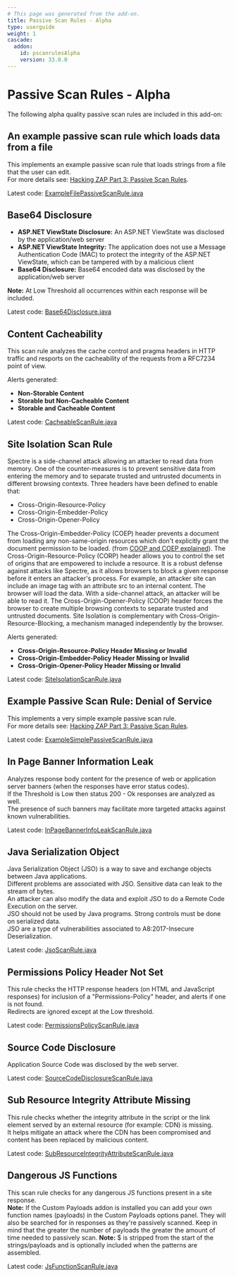 ```yaml
---
# This page was generated from the add-on.
title: Passive Scan Rules - Alpha
type: userguide
weight: 1
cascade:
  addon:
    id: pscanrulesAlpha
    version: 33.0.0
---
```


# Passive Scan Rules - Alpha

The following alpha quality passive scan rules are included in this add-on:

## An example passive scan rule which loads data from a file

This implements an example passive scan rule that loads strings from a file that the user can edit.  
For more details see: [Hacking ZAP Part 3: Passive Scan Rules](/blog/2014-04-03-hacking-zap-3-passive-scan-rules/).

Latest code: [ExampleFilePassiveScanRule.java](https://github.com/zaproxy/zap-extensions/blob/main/addOns/pscanrulesAlpha/src/main/java/org/zaproxy/zap/extension/pscanrulesAlpha/ExampleFilePassiveScanRule.java)

## Base64 Disclosure

- **ASP.NET ViewState Disclosure:** An ASP.NET ViewState was disclosed by the application/web server
- **ASP.NET ViewState Integrity:** The application does not use a Message Authentication Code (MAC) to protect the integrity of the ASP.NET ViewState, which can be tampered with by a malicious client
- **Base64 Disclosure:** Base64 encoded data was disclosed by the application/web server

**Note:** At Low Threshold all occurrences within each response will be included.

Latest code: [Base64Disclosure.java](https://github.com/zaproxy/zap-extensions/blob/main/addOns/pscanrulesAlpha/src/main/java/org/zaproxy/zap/extension/pscanrulesAlpha/Base64Disclosure.java)

## Content Cacheability

This scan rule analyzes the cache control and pragma headers in HTTP traffic and resports on the cacheability of the requests from a RFC7234 point of view.

Alerts generated:

- **Non-Storable Content**
- **Storable but Non-Cacheable Content**
- **Storable and Cacheable Content**

Latest code: [CacheableScanRule.java](https://github.com/zaproxy/zap-extensions/blob/main/addOns/pscanrulesAlpha/src/main/java/org/zaproxy/zap/extension/pscanrulesAlpha/CacheableScanRule.java)

## Site Isolation Scan Rule

Spectre is a side-channel attack allowing an attacker to read data from memory. One of the counter-measures is to prevent sensitive data from entering the memory and to separate trusted and untrusted documents in different browsing contexts. Three headers have been defined to enable that:

- Cross-Origin-Resource-Policy
- Cross-Origin-Embedder-Policy
- Cross-Origin-Opener-Policy

The Cross-Origin-Embedder-Policy (COEP) header prevents a document from loading any non-same-origin resources which don't explicitly grant the document permission to be loaded. (from [COOP and COEP explained](https://docs.google.com/document/d/1zDlfvfTJ_9e8Jdc8ehuV4zMEu9ySMCiTGMS9y0GU92k/edit)). The Cross-Origin-Resource-Policy (CORP) header allows you to control the set of origins that are empowered to include a resource. It is a robust defense against attacks like Spectre, as it allows browsers to block a given response before it enters an attacker's process.
For example, an attacker site can include an image tag with an attribute src to an internal content. The browser will load the data. With a side-channel attack, an attacker will be able to read it. The Cross-Origin-Opener-Policy (COOP) header forces the browser to create multiple browsing contexts to separate trusted and untrusted documents. Site Isolation is complementary with Cross-Origin-Resource-Blocking, a mechanism managed independently by the browser.

Alerts generated:

- **Cross-Origin-Resource-Policy Header Missing or Invalid**
- **Cross-Origin-Embedder-Policy Header Missing or Invalid**
- **Cross-Origin-Opener-Policy Header Missing or Invalid**

Latest code: [SiteIsolationScanRule.java](https://github.com/zaproxy/zap-extensions/blob/main/addOns/pscanrulesAlpha/src/main/java/org/zaproxy/zap/extension/pscanrulesAlpha/SiteIsolationScanRule.java)

## Example Passive Scan Rule: Denial of Service

This implements a very simple example passive scan rule.  
For more details see: [Hacking ZAP Part 3: Passive Scan Rules](/blog/2014-04-03-hacking-zap-3-passive-scan-rules/).

Latest code: [ExampleSimplePassiveScanRule.java](https://github.com/zaproxy/zap-extensions/blob/main/addOns/pscanrulesAlpha/src/main/java/org/zaproxy/zap/extension/pscanrulesAlpha/ExampleSimplePassiveScanRule.java)

## In Page Banner Information Leak

Analyzes response body content for the presence of web or application server banners (when the responses have error status codes).  
If the Threshold is Low then status 200 - Ok responses are analyzed as well.  
The presence of such banners may facilitate more targeted attacks against known vulnerabilities.

Latest code: [InPageBannerInfoLeakScanRule.java](https://github.com/zaproxy/zap-extensions/blob/main/addOns/pscanrulesAlpha/src/main/java/org/zaproxy/zap/extension/pscanrulesAlpha/InPageBannerInfoLeakScanRule.java)

## Java Serialization Object

Java Serialization Object (JSO) is a way to save and exchange objects between Java applications.  
Different problems are associated with JSO. Sensitive data can leak to the stream of bytes.  
An attacker can also modify the data and exploit JSO to do a Remote Code Execution on the server.  
JSO should not be used by Java programs. Strong controls must be done on serialized data.  
JSO are a type of vulnerabilities associated to A8:2017-Insecure Deserialization.

Latest code: [JsoScanRule.java](https://github.com/zaproxy/zap-extensions/blob/main/addOns/pscanrulesAlpha/src/main/java/org/zaproxy/zap/extension/pscanrulesAlpha/JsoScanRule.java)

## Permissions Policy Header Not Set

This rule checks the HTTP response headers (on HTML and JavaScript responses) for inclusion of a "Permissions-Policy" header, and alerts if one is not found.  
Redirects are ignored except at the Low threshold.

Latest code: [PermissionsPolicyScanRule.java](https://github.com/zaproxy/zap-extensions/blob/main/addOns/pscanrulesAlpha/src/main/java/org/zaproxy/zap/extension/pscanrulesAlpha/PermissionsPolicyScanRule.java)

## Source Code Disclosure

Application Source Code was disclosed by the web server.

Latest code: [SourceCodeDisclosureScanRule.java](https://github.com/zaproxy/zap-extensions/blob/main/addOns/pscanrulesAlpha/src/main/java/org/zaproxy/zap/extension/pscanrulesAlpha/SourceCodeDisclosureScanRule.java)

## Sub Resource Integrity Attribute Missing

This rule checks whether the integrity attribute in the script or the link element served by an external resource (for example: CDN) is missing.  
It helps mitigate an attack where the CDN has been compromised and content has been replaced by malicious content.

Latest code: [SubResourceIntegrityAttributeScanRule.java](https://github.com/zaproxy/zap-extensions/blob/main/addOns/pscanrulesAlpha/src/main/java/org/zaproxy/zap/extension/pscanrulesAlpha/SubResourceIntegrityAttributeScanRule.java)

## Dangerous JS Functions

This scan rule checks for any dangerous JS functions present in a site response.  
**Note:** If the Custom Payloads addon is installed you can add your own function names (payloads) in the Custom Payloads options panel. They will also be searched for in responses as they're passively scanned. Keep in mind that the greater the number of payloads the greater the amount of time needed to passively scan. **Note:** $ is stripped from the start of the strings/payloads and is optionally included when the patterns are assembled.

Latest code: [JsFunctionScanRule.java](https://github.com/zaproxy/zap-extensions/blob/main/addOns/pscanrulesAlpha/src/main/java/org/zaproxy/zap/extension/pscanrulesAlpha/JsFunctionScanRule.java)
